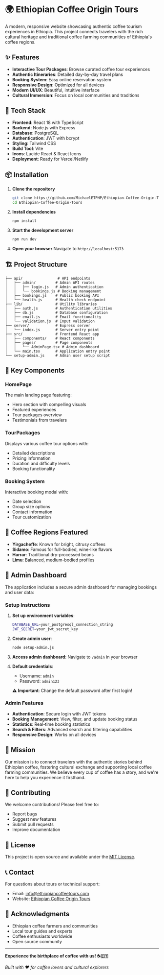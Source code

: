 # 🌍 Ethiopian Coffee Origin Tours

A modern, responsive website showcasing authentic coffee tourism experiences in Ethiopia. This project connects travelers with the rich cultural heritage and traditional coffee farming communities of Ethiopia's coffee regions.

## ✨ Features

- **Interactive Tour Packages**: Browse curated coffee tour experiences
- **Authentic Itineraries**: Detailed day-by-day travel plans
- **Booking System**: Easy online reservation system
- **Responsive Design**: Optimized for all devices
- **Modern UI/UX**: Beautiful, intuitive interface
- **Cultural Immersion**: Focus on local communities and traditions

## 🚀 Tech Stack

- **Frontend**: React 18 with TypeScript
- **Backend**: Node.js with Express
- **Database**: PostgreSQL
- **Authentication**: JWT with bcrypt
- **Styling**: Tailwind CSS
- **Build Tool**: Vite
- **Icons**: Lucide React & React Icons
- **Deployment**: Ready for Vercel/Netlify

## 📦 Installation

1. **Clone the repository**

   ```bash
   git clone https://github.com/MichaelETPHP/Ethiopian-Coffee-Origin-Tours.git
   cd Ethiopian-Coffee-Origin-Tours
   ```

2. **Install dependencies**

   ```bash
   npm install
   ```

3. **Start the development server**

   ```bash
   npm run dev
   ```

4. **Open your browser**
   Navigate to `http://localhost:5173`

## 🏗️ Project Structure

```
├── api/                # API endpoints
│   ├── admin/         # Admin API routes
│   │   ├── login.js   # Admin authentication
│   │   └── bookings.js # Booking management
│   ├── bookings.js    # Public booking API
│   └── health.js      # Health check endpoint
├── lib/               # Utility libraries
│   ├── auth.js        # Authentication utilities
│   ├── db.js          # Database configuration
│   ├── email.js       # Email functionality
│   └── validation.js  # Input validation
├── server/            # Express server
│   └── index.js       # Server entry point
├── src/               # Frontend React app
│   ├── components/    # React components
│   ├── pages/         # Page components
│   │   └── AdminPage.tsx # Admin dashboard
│   └── main.tsx       # Application entry point
└── setup-admin.js     # Admin user setup script
```

## 🎨 Key Components

### HomePage

The main landing page featuring:

- Hero section with compelling visuals
- Featured experiences
- Tour packages overview
- Testimonials from travelers

### TourPackages

Displays various coffee tour options with:

- Detailed descriptions
- Pricing information
- Duration and difficulty levels
- Booking functionality

### Booking System

Interactive booking modal with:

- Date selection
- Group size options
- Contact information
- Tour customization

## 🌱 Coffee Regions Featured

- **Yirgacheffe**: Known for bright, citrusy coffees
- **Sidamo**: Famous for full-bodied, wine-like flavors
- **Harrar**: Traditional dry-processed beans
- **Limu**: Balanced, medium-bodied profiles

## 🔐 Admin Dashboard

The application includes a secure admin dashboard for managing bookings and user data:

### Setup Instructions

1. **Set up environment variables**:

   ```bash
   DATABASE_URL=your_postgresql_connection_string
   JWT_SECRET=your_jwt_secret_key
   ```

2. **Create admin user**:

   ```bash
   node setup-admin.js
   ```

3. **Access admin dashboard**:
   Navigate to `/admin` in your browser

4. **Default credentials**:

   - Username: `admin`
   - Password: `admin123`

   ⚠️ **Important**: Change the default password after first login!

### Admin Features

- **Authentication**: Secure login with JWT tokens
- **Booking Management**: View, filter, and update booking status
- **Statistics**: Real-time booking statistics
- **Search & Filters**: Advanced search and filtering capabilities
- **Responsive Design**: Works on all devices

## 🎯 Mission

Our mission is to connect travelers with the authentic stories behind Ethiopian coffee, fostering cultural exchange and supporting local coffee farming communities. We believe every cup of coffee has a story, and we're here to help you experience it firsthand.

## 🤝 Contributing

We welcome contributions! Please feel free to:

- Report bugs
- Suggest new features
- Submit pull requests
- Improve documentation

## 📄 License

This project is open source and available under the [MIT License](LICENSE).

## 📞 Contact

For questions about tours or technical support:

- Email: info@ethiopiancoffeetours.com
- Website: [Ethiopian Coffee Origin Tours](https://ethiopiancoffeetours.com)

## 🙏 Acknowledgments

- Ethiopian coffee farmers and communities
- Local tour guides and experts
- Coffee enthusiasts worldwide
- Open source community

---

**Experience the birthplace of coffee with us! ☕🇪🇹**

_Built with ❤️ for coffee lovers and cultural explorers_
